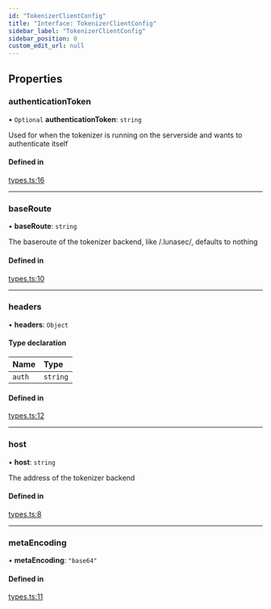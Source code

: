 ```yaml
---
id: "TokenizerClientConfig"
title: "Interface: TokenizerClientConfig"
sidebar_label: "TokenizerClientConfig"
sidebar_position: 0
custom_edit_url: null
---
```


## Properties

### authenticationToken

• `Optional` **authenticationToken**: `string`

Used for when the tokenizer is running on the serverside and wants to authenticate itself

#### Defined in

[types.ts:16](https://github.com/refinery-labs/lunasec-monorepo/blob/84c42bc/js/sdks/packages/tokenizer-sdk/src/types.ts#L16)

___

### baseRoute

• **baseRoute**: `string`

The baseroute of the tokenizer backend, like /.lunasec/, defaults to nothing

#### Defined in

[types.ts:10](https://github.com/refinery-labs/lunasec-monorepo/blob/84c42bc/js/sdks/packages/tokenizer-sdk/src/types.ts#L10)

___

### headers

• **headers**: `Object`

#### Type declaration

| Name | Type |
| :------ | :------ |
| `auth` | `string` |

#### Defined in

[types.ts:12](https://github.com/refinery-labs/lunasec-monorepo/blob/84c42bc/js/sdks/packages/tokenizer-sdk/src/types.ts#L12)

___

### host

• **host**: `string`

The address of the tokenizer backend

#### Defined in

[types.ts:8](https://github.com/refinery-labs/lunasec-monorepo/blob/84c42bc/js/sdks/packages/tokenizer-sdk/src/types.ts#L8)

___

### metaEncoding

• **metaEncoding**: ``"base64"``

#### Defined in

[types.ts:11](https://github.com/refinery-labs/lunasec-monorepo/blob/84c42bc/js/sdks/packages/tokenizer-sdk/src/types.ts#L11)
